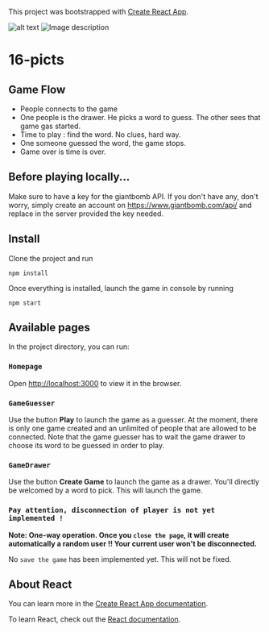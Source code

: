 This project was bootstrapped with [Create React App](https://github.com/facebook/create-react-app).

![alt text](https://ibb.co/7CfHNqt)
![Image description](https://ibb.co/7CfHNqt)

# 16-picts

## Game Flow

- People connects to the game
- One people is the drawer. He picks a word to guess. The other sees that game gas started.
- Time to play : find the word. No clues, hard way.
- One someone guessed the word, the game stops.
- Game over is time is over.

## Before playing locally...

Make sure to have a key for the giantbomb API. If you don't have any, don't worry, simply create an account on https://www.giantbomb.com/api/ and replace in the server provided the key needed.

## Install

Clone the project and run 
```
npm install
```

Once everything is installed, launch the game in console by running 

``` 
npm start
```

## Available pages

In the project directory, you can run:

### `Homepage`


Open [http://localhost:3000](http://localhost:3000) to view it in the browser.


### `GameGuesser`

Use the button **Play** to launch the game as a guesser. At the moment, there is only one game created and an unlimited of people that are allowed to be connected.
Note that the game guesser has to wait the game drawer to choose its word to be guessed in order to play.

### `GameDrawer`

Use the button **Create Game** to launch the game as a drawer. You'll directly be welcomed by a word to pick. This will launch the game.

### `Pay attention, disconnection of player is not yet implemented !`

**Note: One-way operation. Once you `close the page`, it will create automatically a random user !! Your current user won't be disconnected.**

No `save the game` has been implemented yet. This will not be fixed.

## About React

You can learn more in the [Create React App documentation](https://facebook.github.io/create-react-app/docs/getting-started).

To learn React, check out the [React documentation](https://reactjs.org/).
